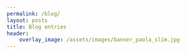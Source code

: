 ```yaml
---
permalink: /blog/
layout: posts
title: Blog entries
header:
    overlay_image: /assets/images/banner_paola_slim.jpg
---
```

